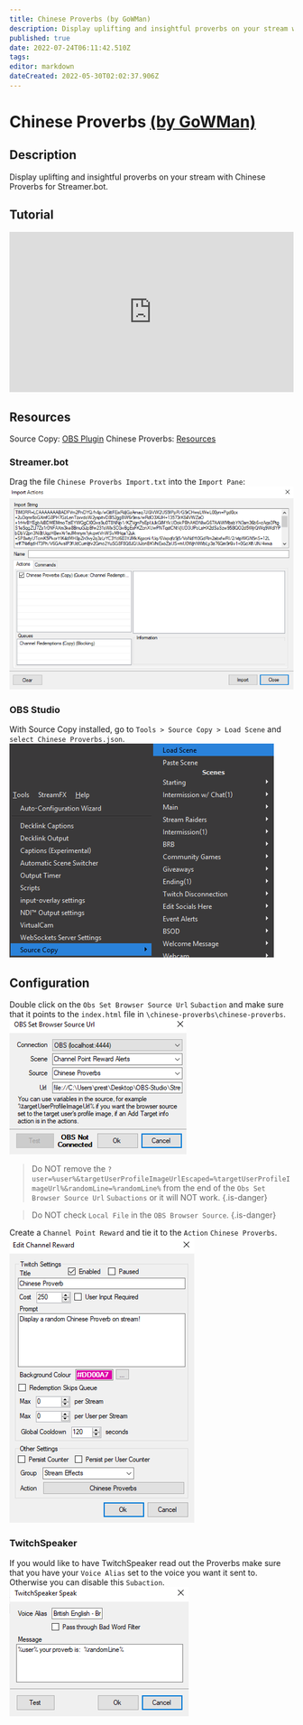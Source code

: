 ```yaml
---
title: Chinese Proverbs (by GoWMan)
description: Display uplifting and insightful proverbs on your stream with Chinese Proverbs for Streamer.bot.
published: true
date: 2022-07-24T06:11:42.510Z
tags: 
editor: markdown
dateCreated: 2022-05-30T02:02:37.906Z
---
```


# Chinese Proverbs [(by GoWMan)](https://www.twitch.tv/gowman)

## Description
Display uplifting and insightful proverbs on your stream with Chinese Proverbs for Streamer.bot.

## Tutorial
<iframe src="https://www.youtube.com/embed/_pOmqxTcqhs" title="YouTube video player" frameborder="0" allow="accelerometer; autoplay; clipboard-write; encrypted-media; gyroscope; picture-in-picture; fullscreen" allow fullscreen style="border: none; max-width: 100%; width: 100%; aspect-ratio: 16/9;"></iframe>

## Resources
Source Copy:  [OBS Plugin](https://obsproject.com/forum/resources/source-copy.1261/)
Chinese Proverbs:  [Resources](../assets/chinese-proverbs/files/chinese-proverbs.zip)

### Streamer.bot
Drag the file `Chinese Proverbs Import.txt` into the `Import Pane`:
![chinese-proverbs-import](../assets/chinese-proverbs/images/chinese-proverbs-import.png)

### OBS Studio
With Source Copy installed, go to `Tools > Source Copy > Load Scene` and `select Chinese Proverbs.json`.
![chinese-proverbs-source-copy](../assets/chinese-proverbs/images/chinese-proverbs-source-copy.png)

## Configuration
Double click on the `Obs Set Browser Source Url` `Subaction` and make sure that it points to the `index.html` file in `\chinese-proverbs\chinese-proverbs`.
![chinese-proverbs-set-browser-source-url](../assets/chinese-proverbs/images/chinese-proverbs-set-browser-source-url.png)

>Do NOT remove the `?user=%user%&targetUserProfileImageUrlEscaped=%targetUserProfileImageUrl%&randomLine=%randomLine%` from the end of the `Obs Set Browser Source Url` `Subactions` or it will NOT work.
{.is-danger}

>Do NOT check `Local File` in the `OBS Browser Source`.
{.is-danger}

Create a `Channel Point Reward` and tie it to the `Action` `Chinese Proverbs`.
![chinese-proverbs-channel-point-reward](../assets/chinese-proverbs/images/chinese-proverbs-channel-point-reward.png)

### TwitchSpeaker
If you would like to have TwitchSpeaker read out the Proverbs make sure that you have your `Voice Alias` set to the voice you want it sent to.  Otherwise you can disable this `Subaction`.
![chinese-proverbs-twitch-speaker](../assets/chinese-proverbs/images/chinese-proverbs-twitch-speaker.png)